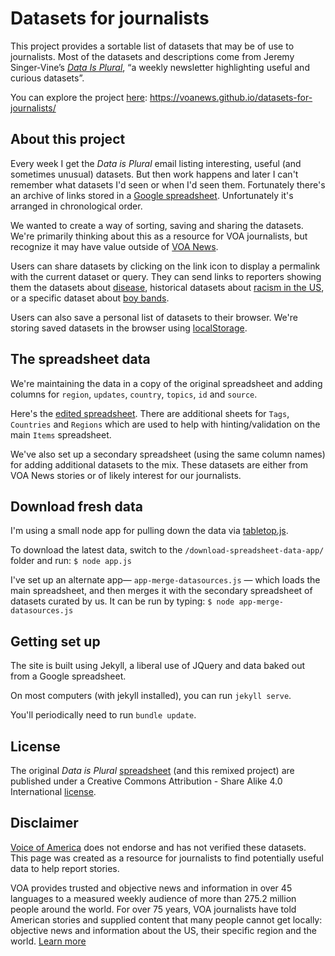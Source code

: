 # Datasets for journalists #

This project provides a sortable list of datasets that may be of use to journalists. Most of the datasets and descriptions come from Jeremy Singer-Vine’s _[Data Is Plural](https://tinyletter.com/data-is-plural)_, “a weekly newsletter highlighting useful and curious datasets”.

You can explore the project [here](https://voanews.github.io/datasets-for-journalists/): https://voanews.github.io/datasets-for-journalists/



## About this project ##


Every week I get the _Data is Plural_ email listing interesting, useful (and sometimes unusual) datasets. But then work happens and later I can't remember what datasets I'd seen or when I'd seen them. Fortunately there's an archive of links stored in a [Google spreadsheet](https://docs.google.com/spreadsheets/d/1wZhPLMCHKJvwOkP4juclhjFgqIY8fQFMemwKL2c64vk/edit#gid=0). Unfortunately it's arranged in chronological order.

We wanted to create a way of sorting, saving and sharing the datasets. We're primarily thinking about this as a resource for VOA journalists, but recognize it may have value outside of [VOA News](https://www.voanews.com).

Users can share datasets by clicking on the link icon to display a permalink with the current dataset or query. They can send links to reporters showing them the datasets about [disease](https://projects.voanews.com/data-resources/?tags=disease), historical datasets about [racism in the US](https://projects.voanews.com/data-resources/?country=USA&tags=history+race), or a specific dataset about [boy bands](http://localhost:4000/?id=source650).

Users can also save a personal list of datasets to their browser. We're storing saved datasets in the browser using [localStorage](https://developer.mozilla.org/en-US/docs/Web/API/Window/localStorage).  





## The spreadsheet data ##

We're maintaining the data in a copy of the original spreadsheet and adding columns for `region`, `updates`, `country`, `topics`, `id` and `source`.

Here's the [edited spreadsheet](https://docs.google.com/spreadsheets/d/e/2PACX-1vTyyWj6reapmWKRmpqxCLKOoN6vxR_ONNgJkgOSk-zUCLEE-uk78OuYCXERKLUJWzyuUu0S-xgBwZ74/pubhtml). There are additional sheets for `Tags`, `Countries` and `Regions` which are used to help with hinting/validation on the main `Items` spreadsheet.

We've also set up a secondary spreadsheet (using the same column names) for adding additional datasets to the mix. These datasets are either from VOA News stories or of likely interest for our journalists.






## Download fresh data ##

I'm using a small node app for pulling down the data via [tabletop.js](https://github.com/jsoma/tabletop). 

To download the latest data, switch to the `/download-spreadsheet-data-app/` folder and run: `$ node app.js`

I've set up an alternate app— `app-merge-datasources.js` — which loads the main spreadsheet, and then merges it with the secondary spreadsheet of datasets curated by us. It can be run by typing: `$ node app-merge-datasources.js`







## Getting set up ##

The site is built using Jekyll, a liberal use of JQuery and data baked out from a Google spreadsheet.

On most computers (with jekyll installed), you can run `jekyll serve`.

You'll periodically need to run `bundle update`.







## License ##

The original _Data is Plural_ [spreadsheet](https://docs.google.com/spreadsheets/d/1wZhPLMCHKJvwOkP4juclhjFgqIY8fQFMemwKL2c64vk/edit#gid=0) (and this remixed project) are published under a Creative Commons Attribution - Share Alike 4.0 International [license](https://creativecommons.org/licenses/by-sa/4.0/).





## Disclaimer ##

[Voice of America](https://www.voanews.com/) does not endorse and has not verified these datasets. This page was created as a resource for journalists to find potentially useful data to help report stories. 

VOA provides trusted and objective news and information in over 45 languages to a measured weekly audience of more than 275.2 million people around the world. For over 75 years, VOA journalists have told American stories and supplied content that many people cannot get locally: objective news and information about the US, their specific region and the world. [Learn more](https://www.insidevoa.com/p/5831.html)

